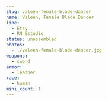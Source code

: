 ```yaml
---
slug: valeen-female-blade-dancer
name: Valeen, Female Blade Dancer
line:
  - Etsy
  - RN Estudio
status: unassembled
photos:
  - ./valeen-female-blade-dancer.jpg
weapons:
  - sword
armor:
  - leather
race:
  - human
mini_count: 1
---
```

